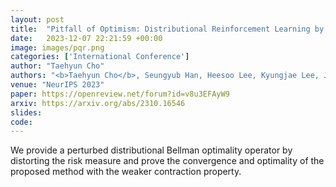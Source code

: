 ```yaml
---
layout: post
title:  "Pitfall of Optimism: Distributional Reinforcement Learning by Randomizing Risk Criterion"
date:   2023-12-07 22:21:59 +00:00
image: images/pqr.png
categories: ['International Conference']
author: "Taehyun Cho"
authors: "<b>Taehyun Cho</b>, Seungyub Han, Heesoo Lee, Kyungjae Lee, Jungwoo Lee"
venue: "NeurIPS 2023"
paper: https://openreview.net/forum?id=v8u3EFAyW9
arxiv: https://arxiv.org/abs/2310.16546
slides: 
code: 
---
```

We provide a perturbed distributional Bellman optimality operator by distorting the risk measure and prove the convergence and optimality of the proposed method with the weaker contraction property.
